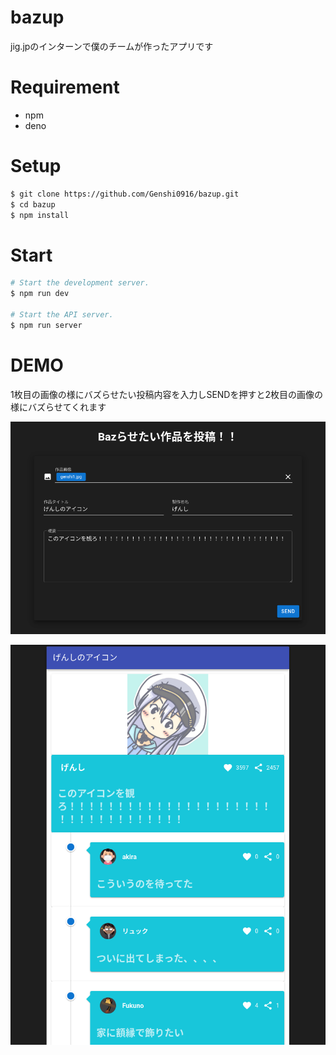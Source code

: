 # bazup

jig.jpのインターンで僕のチームが作ったアプリです

# Requirement
 
* npm
* deno

# Setup

```bash
$ git clone https://github.com/Genshi0916/bazup.git
$ cd bazup
$ npm install
```

# Start

```bash
# Start the development server.
$ npm run dev

# Start the API server.
$ npm run server
```

# DEMO

1枚目の画像の様にバズらせたい投稿内容を入力しSENDを押すと2枚目の画像の様にバズらせてくれます

![](demo1.png "demo1")

![](demo2.png "demo2")
